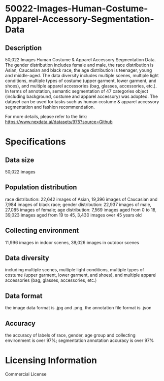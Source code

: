 # 50022-Images-Human-Costume-Apparel-Accessory-Segmentation-Data

## Description
50,022 Images Human Costume & Apparel Accessory Segmentation Data. The gender distribution includes female and male, the race distribution is Asian, Caucasian and black race, the age distribution is teenager, young and middle-aged. The data diversity includes multiple scenes, multiple light conditions, multiple types of costume (upper garment, lower garment, and shoes), and multiple apparel accessories (bag, glasses, accessories, etc.). In terms of annotation, semantic segmentation of 47 categories object (including background, costume and apparel accessory) was adopted. The dataset can be used for tasks such as human costume & apparel accessory segmentation and fashion recommendation.

For more details, please refer to the link: https://www.nexdata.ai/datasets/975?source=Github


# Specifications
## Data size
50,022 images
## Population distribution
race distribution: 22,642 images of Asian, 19,396 images of Caucasian and 7,984 images of black race; gender distribution: 22,937 images of male, 27,085 images of female; age distribution: 7,569 images aged from 0 to 18, 39,023 images aged from 19 to 45, 3,430 images over 45 years old
## Collecting environment
11,996 images in indoor scenes, 38,026 images in outdoor scenes
## Data diversity
including multiple scenes, multiple light conditions, multiple types of costume (upper garment, lower garment, and shoes), and multiple apparel accessories (bag, glasses, accessories, etc.)
## Data format
the image data format is .jpg and .png, the annotation file format is .json
## Accuracy
the accuracy of labels of race, gender, age group and collecting environment is over 97%; segmentation annotation accuracy is over 97%
# Licensing Information
Commercial License
